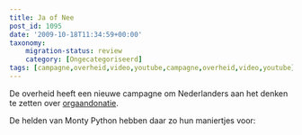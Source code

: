 ```yaml
---
title: Ja of Nee
post_id: 1095
date: '2009-10-18T11:34:59+00:00'
taxonomy:
    migration-status: review
    category: [Ongecategoriseerd]
tags: [campagne,overheid,video,youtube,campagne,overheid,video,youtube]
---
```

De overheid heeft een nieuwe campagne om Nederlanders aan het denken te zetten over [orgaandonatie](http://www.jaofnee.nl).

De helden van Monty Python hebben daar zo hun maniertjes voor:

 